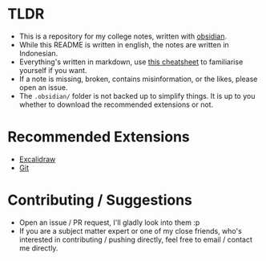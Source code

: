 # TLDR
- This is a repository for my college notes, written with [obsidian](https://obsidian.md).
- While this README is written in english, the notes are written in Indonesian.
- Everything's written in markdown, use [this cheatsheet](https://www.markdownguide.org/basic-syntax/) to familiarise yourself if you want.
- If a note is missing, broken, contains misinformation, or the likes, please open an issue.
- The `.obsidian/` folder is not backed up to simplify things. It is up to you whether to download the recommended extensions or not.

# Recommended Extensions
- [Excalidraw](https://github.com/zsviczian/obsidian-excalidraw-plugin)
- [Git](https://github.com/Vinzent03/obsidian-git)

# Contributing / Suggestions
- Open an issue / PR request, I'll gladly look into them :p
- If you are a subject matter expert or one of my close friends, who's interested in contributing / pushing directly, feel free to email / contact me directly.
